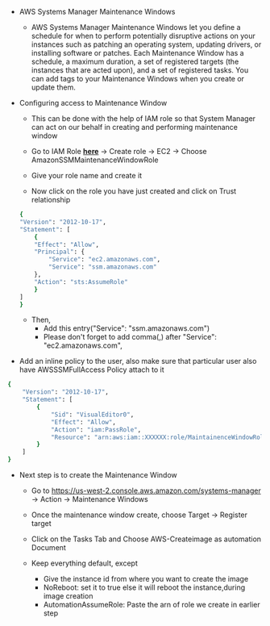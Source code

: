 * AWS Systems Manager Maintenance Windows

    * AWS Systems Manager Maintenance Windows let you define a schedule for when to perform potentially disruptive actions on your instances such as patching an operating system, updating drivers, or installing software or patches. Each Maintenance Window has a schedule, a maximum duration, a set of registered targets (the instances that are acted upon), and a set of registered tasks. You can add tags to your Maintenance Windows when you create or update them.

* Configuring access to Maintenance Window

    * This can be done with the help of IAM role so that System Manager can act on our behalf in creating and performing maintenance window

    * Go to IAM Role [**here**](https://console.aws.amazon.com/iam/) → Create role → EC2 → Choose AmazonSSMMaintenanceWindowRole
    * Give your role name and create it
    * Now click on the role you have just created and click on Trust relationship
    ```sh
    {
    "Version": "2012-10-17",
    "Statement": [
        {
        "Effect": "Allow",
        "Principal": {
            "Service": "ec2.amazonaws.com",
            "Service": "ssm.amazonaws.com"
        },
        "Action": "sts:AssumeRole"
        }
    ]
    }
    ```
    * Then,
        * Add this entry("Service": "ssm.amazonaws.com")
        * Please don't forget to add comma(,) after "Service": "ec2.amazonaws.com",

* Add an inline policy to the user, also make sure that particular user also have AWSSSMFullAccess Policy attach to it

```sh
{
    "Version": "2012-10-17",
    "Statement": [
        {
            "Sid": "VisualEditor0",
            "Effect": "Allow",
            "Action": "iam:PassRole",
            "Resource": "arn:aws:iam::XXXXXX:role/MaintainenceWindowRole"
        }
    ]
}
```

* Next step is to create the Maintenance Window

    * Go to https://us-west-2.console.aws.amazon.com/systems-manager → Action → Maintenance Windows

    * Once the maintenance window create, choose Target → Register target

    * Click on the Tasks Tab and Choose AWS-Createimage as automation Document

    * Keep everything default, except
        * Give the instance id from where you want to create the image
        * NoReboot: set it to true else it will reboot the instance,during image creation
        * AutomationAssumeRole: Paste the arn of role we create in earlier step